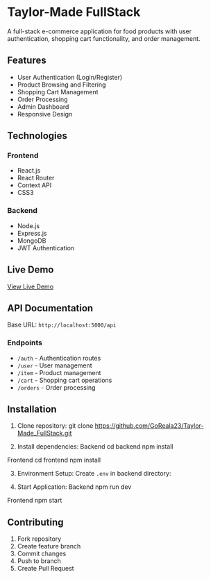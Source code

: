 # Taylor-Made FullStack

A full-stack e-commerce application for food products with user authentication, shopping cart functionality, and order management.

## Features

- User Authentication (Login/Register)
- Product Browsing and Filtering
- Shopping Cart Management
- Order Processing
- Admin Dashboard
- Responsive Design

## Technologies

### Frontend

- React.js
- React Router
- Context API
- CSS3

### Backend

- Node.js
- Express.js
- MongoDB
- JWT Authentication

## Live Demo

[View Live Demo](https://goreala23.github.io/TaylorMade)

## API Documentation

Base URL: `http://localhost:5000/api`

### Endpoints

- `/auth` - Authentication routes
- `/user` - User management
- `/item` - Product management
- `/cart` - Shopping cart operations
- `/orders` - Order processing

## Installation

1. Clone repository:
   git clone https://github.com/GoReala23/Taylor-Made_FullStack.git

2. Install dependencies:
   Backend
   cd backend
   npm install

Frontend
cd frontend
npm install

3. Environment Setup:
   Create `.env` in backend directory:

4. Start Application:
   Backend
   npm run dev

Frontend
npm start

## Contributing

1. Fork repository
2. Create feature branch
3. Commit changes
4. Push to branch
5. Create Pull Request
